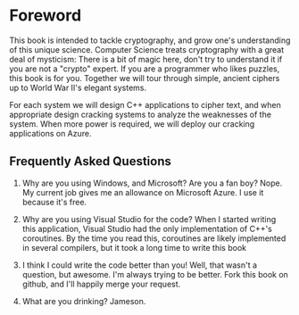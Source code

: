 # Foreword

This book is intended to tackle cryptography, and grow one's understanding of
this unique science. Computer Science treats cryptography with a great deal of
mysticism: There is a bit of magic here, don't try to understand it if you are
not a "crypto" expert. If you are a programmer who likes puzzles, this book is
for you. Together we will tour through simple, ancient ciphers up to World War
II's elegant systems. 

For each system we will design C++ applications to cipher text, and when
appropriate design cracking systems to analyze the weaknesses of the system.
When more power is required, we will deploy our cracking applications on Azure. 

## Frequently Asked Questions

1. Why are you using Windows, and Microsoft? Are you a fan boy?
Nope. My current job gives me an allowance on Microsoft Azure. I use it because
it's free. 

1. Why are you using Visual Studio for the code?
When I started writing this application, Visual Studio had the only
implementation of C++'s coroutines. By the time you read this, coroutines are
likely implemented in several compilers, but it took a long time to write this book

1. I think I could write the code better than you!
Well, that wasn't a question, but awesome. I'm always trying to be better. Fork
this book on github, and I'll happily merge your request.

1. What are you drinking?
Jameson.
